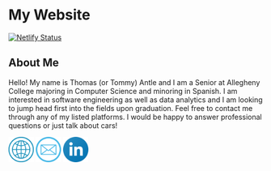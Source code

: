# My Website

[![Netlify Status](https://api.netlify.com/api/v1/badges/7e2d84ea-2cb5-4070-b0a2-42473f0fe8d0/deploy-status)](https://app.netlify.com/sites/tommyantle/deploys)

## About Me

Hello! My name is Thomas (or Tommy) Antle and I am a Senior at Allegheny College majoring in Computer Science and minoring in Spanish. I am interested in software engineering as well as data analytics and I am looking to jump head first into the fields upon graduation. Feel free to contact me through any of my listed platforms. I would be happy to answer professional questions or just talk about cars!

[<img src="readme-icons/website.png" alt="website" width="50"/>](https://tommyantle.netlify.app)
[<img src="readme-icons/email.png" alt="email" width="50"/>](mailto:tommy.antle@gmail.com)
[<img src="readme-icons/linkedin.png" alt="linkedin" width="50"/>](https://www.linkedin.com/in/thomas-antle)
